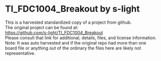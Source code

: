 
# TI_FDC1004_Breakout by s-light  
This is a harvested standardized copy of a project from github.  
The original project can be found at:  
https://github.com/s-light/TI_FDC1004_Breakout  
Please consult that link for additional, details, files, and license information.  
Note: It was auto harvested and if the original repo had more than one board file or anything out of the ordinary the files here are likely not representative.  
    